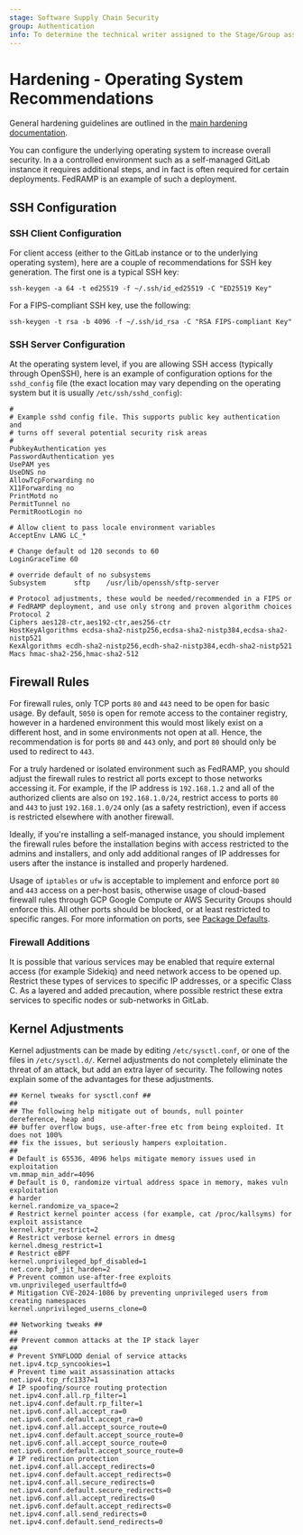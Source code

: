 ```yaml
---
stage: Software Supply Chain Security
group: Authentication
info: To determine the technical writer assigned to the Stage/Group associated with this page, see https://handbook.gitlab.com/handbook/product/ux/technical-writing/#assignments
---
```


# Hardening - Operating System Recommendations

General hardening guidelines are outlined in the [main hardening documentation](hardening.md).

You can configure the underlying operating system to increase overall security. In a
a controlled environment such as a self-managed GitLab instance it requires additional
steps, and in fact is often required for certain deployments. FedRAMP is an example of
such a deployment.

## SSH Configuration

### SSH Client Configuration

For client access (either to the GitLab instance or to the underlying operating
system), here are a couple of recommendations for SSH key generation. The first one
is a typical SSH key:

```shell
ssh-keygen -a 64 -t ed25519 -f ~/.ssh/id_ed25519 -C "ED25519 Key"
```

For a FIPS-compliant SSH key, use the following:

```shell
ssh-keygen -t rsa -b 4096 -f ~/.ssh/id_rsa -C "RSA FIPS-compliant Key"
```

### SSH Server Configuration

At the operating system level, if you are allowing SSH access (typically through
OpenSSH), here is an example of configuration options for the `sshd_config` file
(the exact location may vary depending on the operating system but it is usually
`/etc/ssh/sshd_config`):

```shell
#
# Example sshd config file. This supports public key authentication and
# turns off several potential security risk areas
#
PubkeyAuthentication yes
PasswordAuthentication yes
UsePAM yes
UseDNS no
AllowTcpForwarding no
X11Forwarding no
PrintMotd no
PermitTunnel no
PermitRootLogin no

# Allow client to pass locale environment variables
AcceptEnv LANG LC_*

# Change default od 120 seconds to 60
LoginGraceTime 60

# override default of no subsystems
Subsystem       sftp    /usr/lib/openssh/sftp-server

# Protocol adjustments, these would be needed/recommended in a FIPS or
# FedRAMP deployment, and use only strong and proven algorithm choices
Protocol 2
Ciphers aes128-ctr,aes192-ctr,aes256-ctr
HostKeyAlgorithms ecdsa-sha2-nistp256,ecdsa-sha2-nistp384,ecdsa-sha2-nistp521
KexAlgorithms ecdh-sha2-nistp256,ecdh-sha2-nistp384,ecdh-sha2-nistp521
Macs hmac-sha2-256,hmac-sha2-512

```

## Firewall Rules

For firewall rules, only TCP ports `80` and `443` need to be open for basic usage. By
default, `5050` is open for remote access to the container registry, however in a
hardened environment this would most likely exist on a different host, and in some
environments not open at all. Hence, the recommendation is for ports `80` and `443`
only, and port `80` should only be used to redirect to `443`.

For a truly hardened or isolated environment such as FedRAMP, you should adjust the firewall rules to restrict all ports except to those networks
accessing it. For example, if the IP address is `192.168.1.2` and all of the authorized
clients are also on `192.168.1.0/24`, restrict access to ports `80` and `443` to just
`192.168.1.0/24` only (as a safety restriction), even if access is restricted
elsewhere with another firewall.

Ideally, if you're installing a self-managed instance, you should implement the firewall rules before the installation begins with access restricted to the admins and installers, and only add additional ranges of IP addresses for
users after the instance is installed and properly hardened.

Usage of `iptables` or `ufw` is acceptable to implement and enforce port `80` and `443`
access on a per-host basis, otherwise usage of cloud-based firewall rules through GCP
Google Compute or AWS Security Groups should enforce this. All other ports should
be blocked, or at least restricted to specific ranges. For more information on ports, see
[Package Defaults](../administration/package_information/defaults.md).

### Firewall Additions

It is possible that various services may be enabled that require external access
(for example Sidekiq) and need network access to be opened up. Restrict these types
of services to specific IP addresses, or a specific Class C. As a layered and added
precaution, where possible restrict these extra services to specific nodes or
sub-networks in GitLab.

## Kernel Adjustments

Kernel adjustments can be made by editing `/etc/sysctl.conf`, or one of the files in
`/etc/sysctl.d/`. Kernel adjustments do not completely eliminate the threat of an
attack, but add an extra layer of security. The following notes explain
some of the advantages for these adjustments.

```shell
## Kernel tweaks for sysctl.conf ##
##
## The following help mitigate out of bounds, null pointer dereference, heap and
## buffer overflow bugs, use-after-free etc from being exploited. It does not 100%
## fix the issues, but seriously hampers exploitation.
##
# Default is 65536, 4096 helps mitigate memory issues used in exploitation
vm.mmap_min_addr=4096
# Default is 0, randomize virtual address space in memory, makes vuln exploitation
# harder
kernel.randomize_va_space=2
# Restrict kernel pointer access (for example, cat /proc/kallsyms) for exploit assistance
kernel.kptr_restrict=2
# Restrict verbose kernel errors in dmesg
kernel.dmesg_restrict=1
# Restrict eBPF
kernel.unprivileged_bpf_disabled=1
net.core.bpf_jit_harden=2
# Prevent common use-after-free exploits
vm.unprivileged_userfaultfd=0
# Mitigation CVE-2024-1086 by preventing unprivileged users from creating namespaces
kernel.unprivileged_userns_clone=0

## Networking tweaks ##
##
## Prevent common attacks at the IP stack layer
##
# Prevent SYNFLOOD denial of service attacks
net.ipv4.tcp_syncookies=1
# Prevent time wait assassination attacks
net.ipv4.tcp_rfc1337=1
# IP spoofing/source routing protection
net.ipv4.conf.all.rp_filter=1
net.ipv4.conf.default.rp_filter=1
net.ipv6.conf.all.accept_ra=0
net.ipv6.conf.default.accept_ra=0
net.ipv4.conf.all.accept_source_route=0
net.ipv4.conf.default.accept_source_route=0
net.ipv6.conf.all.accept_source_route=0
net.ipv6.conf.default.accept_source_route=0
# IP redirection protection
net.ipv4.conf.all.accept_redirects=0
net.ipv4.conf.default.accept_redirects=0
net.ipv4.conf.all.secure_redirects=0
net.ipv4.conf.default.secure_redirects=0
net.ipv6.conf.all.accept_redirects=0
net.ipv6.conf.default.accept_redirects=0
net.ipv4.conf.all.send_redirects=0
net.ipv4.conf.default.send_redirects=0
```

<!-- ## Troubleshooting

Include any troubleshooting steps that you can foresee. If you know beforehand what issues
one might have when setting this up, or when something is changed, or on upgrading, it's
important to describe those, too. Think of things that may go wrong and include them here.
This is important to minimize requests for support, and to avoid doc comments with
questions that you know someone might ask.

Each scenario can be a third-level heading, for example `### Getting error message X`.
If you have none to add when creating a doc, leave this section in place
but commented out to help encourage others to add to it in the future. -->
